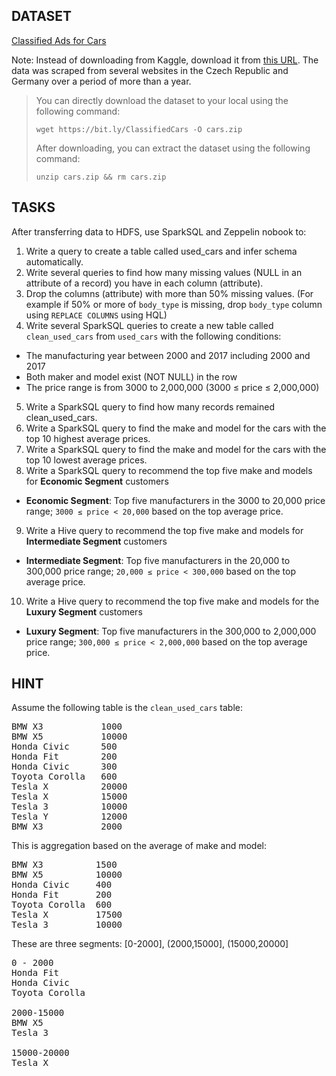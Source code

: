 ## DATASET

[Classified Ads for Cars](https://www.kaggle.com/datasets/mirosval/personal-cars-classifieds)


Note: Instead of downloading from Kaggle, download it from [this URL](https://bit.ly/ClassifiedCars). 
The data was scraped from several websites in the Czech Republic and Germany over a period of more than a year.

> You can directly download the dataset to your local using the following command:
> 
> `wget https://bit.ly/ClassifiedCars -O cars.zip`
> 
> After downloading, you can extract the dataset using the following command:
> 
> `unzip cars.zip && rm cars.zip`

## TASKS

After transferring data to HDFS, use SparkSQL and Zeppelin nobook to:

1. Write a query to create a table called used_cars and infer schema automatically.
2. Write several queries to find how many missing values (NULL in an attribute of a record) you have in each column (attribute).
3. Drop the columns (attribute) with more than 50% missing values. (For example if 50% or more of `body_type` is missing, drop `body_type` column using `REPLACE COLUMNS` using HQL)
4. Write several SparkSQL queries to create a new table called `clean_used_cars` from `used_cars` with the following conditions:

  * The manufacturing year between 2000 and 2017 including 2000 and 2017
  * Both maker and model exist (NOT NULL) in the row
  * The price range is from 3000 to 2,000,000 (3000 ≤ price ≤ 2,000,000)

5. Write a SparkSQL query to find how many records remained clean_used_cars.
6. Write a SparkSQL query to find the make and model for the cars with the top 10 highest average prices.
7. Write a SparkSQL query to find the make and model for the cars with the top 10 lowest average prices.
8. Write a SparkSQL query to recommend the top five make and models for **Economic Segment** customers
  * **Economic Segment**: Top five manufacturers in the 3000 to 20,000 price range; `3000 ≤ price < 20,000` based on the top average price.
9. Write a Hive query to recommend the top five make and models for **Intermediate Segment** customers
  *  **Intermediate Segment**: Top five manufacturers in the 20,000 to 300,000 price range; `20,000 ≤ price < 300,000` based on the top average price.
10. Write a Hive query to recommend the top five make and models for the **Luxury Segment** customers
  *  **Luxury Segment**: Top five manufacturers in the 300,000 to 2,000,000 price range; `300,000 ≤ price < 2,000,000` based on the top average price.

## HINT

Assume the following table is the `clean_used_cars` table:
<pre>
BMW X3           1000
BMW X5           10000
Honda Civic      500
Honda Fit        200
Honda Civic      300
Toyota Corolla   600
Tesla X          20000
Tesla X          15000
Tesla 3          10000
Tesla Y          12000
BMW X3           2000
</pre>

This is aggregation based on the average of make and model:
<pre>
BMW X3          1500
BMW X5          10000
Honda Civic     400
Honda Fit       200
Toyota Corolla  600
Tesla X         17500
Tesla 3         10000
</pre>

These are three segments: [0-2000], (2000,15000], (15000,20000]
<pre>
0 - 2000
Honda Fit
Honda Civic
Toyota Corolla

2000-15000
BMW X5 
Tesla 3 

15000-20000
Tesla X
</pre>
